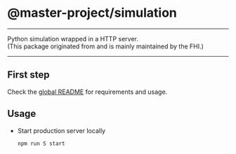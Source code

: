 # @master-project/simulation

---

Python simulation wrapped in a HTTP server.  
(This package originated from and is mainly maintained by the FHI.)

---

## First step

Check the [global README](https://github.com/kelzenberg/master-project/blob/main/README.md) for requirements and usage.

## Usage

- Start production server locally

  ```sh
  npm run S start
  ```
